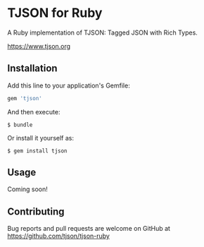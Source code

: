 # TJSON for Ruby

A Ruby implementation of TJSON: Tagged JSON with Rich Types.

https://www.tjson.org

## Installation

Add this line to your application's Gemfile:

```ruby
gem 'tjson'
```

And then execute:

    $ bundle

Or install it yourself as:

    $ gem install tjson

## Usage

Coming soon!

## Contributing

Bug reports and pull requests are welcome on GitHub at https://github.com/tjson/tjson-ruby

